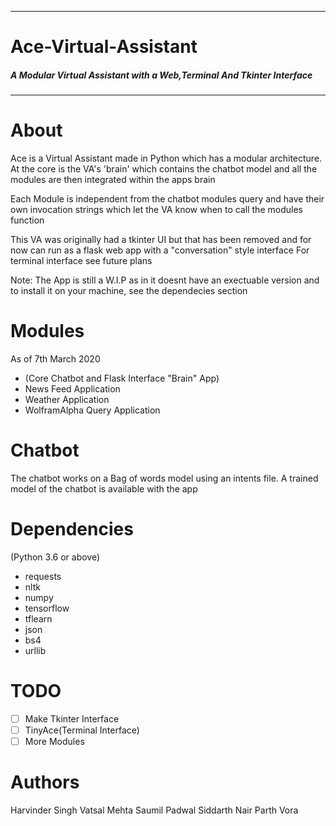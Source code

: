 ***
# Ace-Virtual-Assistant

##### A Modular Virtual Assistant with a Web,Terminal And Tkinter Interface

***

About
=====

Ace is a Virtual Assistant made in Python which has a modular architecture.
At the core is the VA's 'brain' which contains the chatbot model and all
the modules are then integrated within the apps brain

Each Module is independent from the chatbot modules query and have their own
invocation strings which let the VA know when to call the modules function

This VA was originally had a tkinter UI but that has been removed and for now can run as a flask web app with a "conversation" style interface
For terminal interface see future plans


Note: The App is still a W.I.P as in it doesnt have an exectuable version and to install it on your machine, see the dependecies section

Modules
=======
As of 7th March 2020

* (Core Chatbot and Flask Interface "Brain" App)
* News Feed Application
* Weather Application
* WolframAlpha Query Application

Chatbot
=======
The chatbot works on a Bag of words model using an intents file.
A trained model of the chatbot is available with the app


Dependencies
============
(Python 3.6  or above)
* requests
* nltk
* numpy
* tensorflow
* tflearn
* json
* bs4
* urllib

TODO
====

-[ ] Make Tkinter Interface
-[ ] TinyAce(Terminal Interface)
-[ ] More Modules

Authors
=======
Harvinder Singh
Vatsal Mehta
Saumil Padwal
Siddarth Nair
Parth Vora





